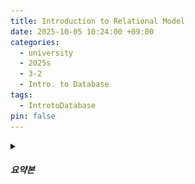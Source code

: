```yaml
---
title: Introduction to Relational Model
date: 2025-10-05 10:24:00 +09:00
categories:
  - university
  - 2025s
  - 3-2
  - Intro. to Database
tags:
  - IntrotoDatabase
pin: false
---
```

<details>
  <summary><h5> 요약본 </h5></summary>
  <ul>
   <li> 항목 1</li>
   <li> 항목 2</li>
   <li> 항목 3</li>
   <li> 항목 4</li>
  </ul>
</detail>

<br>

----

<br>


<details>
  <summary><h5> Relation </h5></summary>
     <div style="text-align:center;">
    <img class="obsidian-only" src="assets/posts/img/DB/Lecture02/DBLecture02-RelationalModel_02.jpg" alt="DB/Lecture02/DBLecture02 RelationalModel 02" width="400" style="margin-top:40px;">
    <img class="site-only" src="{{ '/assets/posts/img/DB/Lecture02/DBLecture02-RelationalModel_02.jpg' | relative_url | uri_escape }}" alt="DB/Lecture02/DBLecture02 RelationalModel 02" width="400" style="margin-top:40px;">
  </div>
</details>

- Relation(2 dimension layout) = Table =  여러 개의 record(data)로 이루어진
- Attributes = coloumns = 어떤 entity의 특정 속성 
- Tuples = rows = records (attribute 여러 개로 이루어진)


<br>

 ---

<br>

<details>
  <summary><h5> Domain: Attribute Types </h5></summary>
     <div style="text-align:center;">
    <img class="obsidian-only" src="assets/posts/img/DB/Lecture02/DBLecture02-RelationalModel_03.jpg" alt="DB/Lecture02/DBLecture02 RelationalModel 03" width="400" style="margin-top:40px;">
    <img class="site-only" src="{{ '/assets/posts/img/DB/Lecture02/DBLecture02-RelationalModel_03.jpg' | relative_url | uri_escape }}" alt="DB/Lecture02/DBLecture02 RelationalModel 03" width="400" style="margin-top:40px;">
  </div>
</details>

- Domain : the set of allowed values for each attribute
	- Domain = data type + constraints(제약, valid key range) 
		- constraints (e.g., score domain : 0 ~ 100 )

- Attribute values need to be atomic (기본적인 attribute로 혼합되면 X)
	- (e.g., ) Name_N_ID (atomic X) -> Name | ID (atomic O)

- NULL : 모든 domian에서 사용 가능, 프로그래밍에서 공 집합과 다르게 <span style="background-color: #FFFFCC;">UNKNOWN value</span>
 
<br>

 ---

<br>

<details>
  <summary><h5> Relation Schema and Instance </h5></summary>
     <div style="text-align:center;">
    <img class="obsidian-only" src="assets/posts/img/DB/Lecture02/DBLecture02-RelationalModel_04.jpg" alt="DB/Lecture02/DBLecture02 RelationalModel 04" width="400" style="margin-top:40px;">
    <img class="site-only" src="{{ '/assets/posts/img/DB/Lecture02/DBLecture02-RelationalModel_04.jpg' | relative_url | uri_escape }}" alt="DB/Lecture02/DBLecture02 RelationalModel 04" width="400" style="margin-top:40px;">
  </div>
</details>

- Relation Schema : a set of attribute (data type schema로 구조만)
- Relation : 하나의 instance(객체), set of tuples(데이터를 가지고 있는 상태)


<br>

 ---

<br>

<details>
  <summary><h5> Relations are Unordered</h5></summary>
     <div style="text-align:center;">
    <img class="obsidian-only" src="assets/posts/img/DB/Lecture02/DBLecture02-RelationalModel_05.jpg" alt="DB/Lecture02/DBLecture02 RelationalModel 05" width="400" style="margin-top:40px;">
    <img class="site-only" src="{{ '/assets/posts/img/DB/Lecture02/DBLecture02-RelationalModel_05.jpg' | relative_url | uri_escape }}" alt="DB/Lecture02/DBLecture02 RelationalModel 05" width="400" style="margin-top:40px;">
  </div>
</details>

- relation은 집합 이론, 그래서 tuple들의 순서가 정해져 있지 않음. (임의의 순서로 tuple 저장)
- relation은 redundancy(불필요한 중복)를 허용하지 않음 )
	- 같은 tuple의 insert는 무시 (DBMS에 따라 다름) 
		- 근데 DBMS (SQL)은 이론 상의 "집합(set)" 대신 "다중집합(bag)" 모델을 채택하여, 기본적으로 중복을 허용하는 형태인데, 이는 DBMS에 따라 다름. 
	- 관계(relation)은 수학적으로 "튜플의 집합"이기에 중복이 존재할 수 없다(이론적으로).
<br>

 ---

<br>

<details>
  <summary><h5> Database </h5></summary>
     <div style="text-align:center;">
    <img class="obsidian-only" src="assets/posts/img/DB/Lecture02/DBLecture02-RelationalModel_06.jpg" alt="DB/Lecture02/DBLecture02 RelationalModel 06" width="400" style="margin-top:40px;">
    <img class="site-only" src="{{ '/assets/posts/img/DB/Lecture02/DBLecture02-RelationalModel_06.jpg' | relative_url | uri_escape }}" alt="DB/Lecture02/DBLecture02 RelationalModel 06" width="400" style="margin-top:40px;">
  </div>
</details>

- database : 여러 relation(table)의 집합 
<br>

 ---

<br>

<details>
  <summary><h5> Key  </h5></summary>
     <div style="text-align:center;">
    <img class="obsidian-only" src="assets/posts/img/DB/Lecture02/DBLecture02-RelationalModel_07.jpg" alt="DB/Lecture02/DBLecture02 RelationalModel 07" width="400" style="margin-top:40px;">
    <img class="site-only" src="{{ '/assets/posts/img/DB/Lecture02/DBLecture02-RelationalModel_07.jpg' | relative_url | uri_escape }}" alt="DB/Lecture02/DBLecture02 RelationalModel 07" width="400" style="margin-top:40px;">
  </div>
</details>

- Key attribute : uniquely identify a record in a table (특정 tuple를 identify 가능, 모든 tuple이 다 unique한지 보장하면 key)
<br>

 ---

<br>

<details>
  <summary><h5> Definition of Keys </h5></summary>
     <div style="text-align:center;">
    <img class="obsidian-only" src="assets/posts/img/DB/Lecture02/DBLecture02-RelationalModel_08.jpg" alt="DB/Lecture02/DBLecture02 RelationalModel 08" width="400" style="margin-top:40px;">
    <img class="site-only" src="{{ '/assets/posts/img/DB/Lecture02/DBLecture02-RelationalModel_08.jpg' | relative_url | uri_escape }}" alt="DB/Lecture02/DBLecture02 RelationalModel 08" width="400" style="margin-top:40px;">
  </div>
</details>

- superkey : key의 superset(상위 집합)(unique tuple in relation R)
	- tuple을 유일하게 식별할 수 있는 속성(들의) 집합. (2가지 이상의 attribute를 묶어서 superkey라고 부를 수 있음. 그래서, 불필요한 attribute가 와도 superkey로 부를 수 있음)


- candidate key : Minimal superkey (여러 개의 attribute를 묶어서만 유일하게 식별할 수 있다면, 그 묶음)(불필요한 속성이 없는 최소 superkey)

- primary key : one of the candidate key is selected (여러 candidate key 중 대표로 선택된 하나)(여러 개의 attribute를 묶어서만 유일하게 식별할 수 있다면, 그 묶음)


- **Primary Key⊆Key (Candidate Key)⊆Superkey**
- 서로 다른 attribute가 묶어서 unique해지면 그건 primary key도 혀용함.
<br>

 ---

<br>

<details>
  <summary><h5> Relational Query Languages </h5></summary>
     <div style="text-align:center;">
    <img class="obsidian-only" src="assets/posts/img/DB/Lecture02/DBLecture02-RelationalModel_09.jpg" alt="DB/Lecture02/DBLecture02 RelationalModel 09" width="400" style="margin-top:40px;">
    <img class="site-only" src="{{ '/assets/posts/img/DB/Lecture02/DBLecture02-RelationalModel_09.jpg' | relative_url | uri_escape }}" alt="DB/Lecture02/DBLecture02 RelationalModel 09" width="400" style="margin-top:40px;">
  </div>
</details>

- 두 가지의 서로 표현 방법은 다르지만, 의미 및 내부적으로 동일한 expression
	- Relational algebra 
		- query를 수식으로 표현
	- Relational calculus 
		- 완전 수학적 느낌
		- 이론적 query 느낌
		- ex ) {t | t ∈ STUDENT ∩ t\[ssn] =123}

<br>

 ---

<br>

<details>
  <summary><h5> Relational Query Languages </h5></summary>
     <div style="text-align:center;">
    <img class="obsidian-only" src="assets/posts/img/DB/Lecture02/DBLecture02-RelationalModel_10.jpg" alt="DB/Lecture02/DBLecture02 RelationalModel 10" width="400" style="margin-top:40px;">
    <img class="site-only" src="{{ '/assets/posts/img/DB/Lecture02/DBLecture02-RelationalModel_10.jpg' | relative_url | uri_escape }}" alt="DB/Lecture02/DBLecture02 RelationalModel 10" width="400" style="margin-top:40px;">
  </div>
</details>

- 모든 관계 대수 연산은 기존 릴레이션을 변경하지 않고, "새로운 릴레이션을 생성하는 연산"
<br>

 ---

<br>

<details>
  <summary><h5> Union ( ∪ ) </h5></summary>
     <div style="text-align:center;">
    <img class="obsidian-only" src="assets/posts/img/DB/Lecture02/DBLecture02-RelationalModel_11.jpg" alt="DB/Lecture02/DBLecture02 RelationalModel 11" width="400" style="margin-top:40px;">
    <img class="site-only" src="{{ '/assets/posts/img/DB/Lecture02/DBLecture02-RelationalModel_11.jpg' | relative_url | uri_escape }}" alt="DB/Lecture02/DBLecture02 RelationalModel 11" width="400" style="margin-top:40px;">
  </div>
</details>

-  Union은 binary operator
- 조건 : relation끼리 서로의 attribute 개수, 순서와 종류도 같아야 된다(결론 schema가 같아야 된다).
- Union의 원리 : 중복 튜플은 하나만 남기고 relation을 합친다. 
	-  집합의 합집합과 동일한 원리다. 

<br>

 ---

<br>

<details>
  <summary><h5> Set difference ( - ) </h5></summary>
     <div style="text-align:center;">
    <img class="obsidian-only" src="assets/posts/img/DB/Lecture02/DBLecture02-RelationalModel_12.jpg" alt="DB/Lecture02/DBLecture02 RelationalModel 12" width="400" style="margin-top:40px;">
    <img class="site-only" src="{{ '/assets/posts/img/DB/Lecture02/DBLecture02-RelationalModel_12.jpg' | relative_url | uri_escape }}" alt="DB/Lecture02/DBLecture02 RelationalModel 12" width="400" style="margin-top:40px;">
  </div>
</details>

- Set difference는 binary operator
- 조건 : relation끼리 서로의 attribute 개수, 순서와 종류도 같아야 된다(결론 schema가 같아야 된다).
- Set difference의 원리 : R-S이면, R에만 있는 튜플들만 남기는 연산. 
	-  중복도 제거해줌.
	-  집합의 차집합과 동일한 원리다. 
<br>

 ---

<br>

<details>
  <summary><h5> Selection ( σ ) </h5></summary>
     <div style="text-align:center;">
    <img class="obsidian-only" src="assets/posts/img/DB/Lecture02/DBLecture02-RelationalModel_13.jpg" alt="DB/Lecture02/DBLecture02 RelationalModel 13" width="400" style="margin-top:40px;">
    <img class="site-only" src="{{ '/assets/posts/img/DB/Lecture02/DBLecture02-RelationalModel_13.jpg' | relative_url | uri_escape }}" alt="DB/Lecture02/DBLecture02 RelationalModel 13" width="400" style="margin-top:40px;">
    <img class="obsidian-only" src="assets/posts/img/DB/Lecture02/DBLecture02-RelationalModel_14.jpg" alt="DB/Lecture02/DBLecture02 RelationalModel 14" width="400" style="margin-top:40px;">
    <img class="site-only" src="{{ '/assets/posts/img/DB/Lecture02/DBLecture02-RelationalModel_14.jpg' | relative_url | uri_escape }}" alt="DB/Lecture02/DBLecture02 RelationalModel 14" width="400" style="margin-top:40px;">
  </div>
</details>

- Selection는 특정 조건만 만족하는 operator 
- Selection의 원리 : 하나의 relation을 선택하여, 특정 조건에 부합한 tuple만 넣은 relation 생성 
<br>

 ---

<br>

<details>
  <summary><h5> Projection ( Π ) </h5></summary>
     <div style="text-align:center;">
    <img class="obsidian-only" src="assets/posts/img/DB/Lecture02/DBLecture02-RelationalModel_15.jpg" alt="DB/Lecture02/DBLecture02 RelationalModel 15" width="400" style="margin-top:40px;">
    <img class="site-only" src="{{ '/assets/posts/img/DB/Lecture02/DBLecture02-RelationalModel_15.jpg' | relative_url | uri_escape }}" alt="DB/Lecture02/DBLecture02 RelationalModel 15" width="400" style="margin-top:40px;">
    <img class="obsidian-only" src="assets/posts/img/DB/Lecture02/DBLecture02-RelationalModel_16.jpg" alt="DB/Lecture02/DBLecture02 RelationalModel 16" width="400" style="margin-top:40px;">
    <img class="site-only" src="{{ '/assets/posts/img/DB/Lecture02/DBLecture02-RelationalModel_16.jpg' | relative_url | uri_escape }}" alt="DB/Lecture02/DBLecture02 RelationalModel 16" width="400" style="margin-top:40px;">



  </div>
</details>

- Projection은 해당 relation에서 원하는 특정 attribute만 뽑아낼 수 있다.  
	- 관계 연산자는 연속적으로 (cascade) 적용할 수 있다. 
		- 하나의 연산 결과(relation)를 다음 연산의 입력으로 사용할 수 있다.

<br>

 ---

<br>

<details>
  <summary><h5> Cartesian Product ( x ) </h5></summary>
     <div style="text-align:center;">
    <img class="obsidian-only" src="assets/posts/img/DB/Lecture02/DBLecture02-RelationalModel_17.jpg" alt="DB/Lecture02/DBLecture02 RelationalModel 17" width="400" style="margin-top:40px;">
    <img class="site-only" src="{{ '/assets/posts/img/DB/Lecture02/DBLecture02-RelationalModel_17.jpg' | relative_url | uri_escape }}" alt="DB/Lecture02/DBLecture02 RelationalModel 17" width="400" style="margin-top:40px;">
  </div>
  
    <div style="text-align:center;">
    <img class="obsidian-only" src="assets/posts/img/DB/Lecture02/DBLecture02-RelationalModel_18.jpg" alt="DB/Lecture02/DBLecture02 RelationalModel 18" width="400" style="margin-top:40px;">
    <img class="site-only" src="{{ '/assets/posts/img/DB/Lecture02/DBLecture02-RelationalModel_18.jpg' | relative_url | uri_escape }}" alt="DB/Lecture02/DBLecture02 RelationalModel 18" width="400" style="margin-top:40px;">
  </div>
  
    <div style="text-align:center;">
    <img class="obsidian-only" src="assets/posts/img/DB/Lecture02/DBLecture02-RelationalModel_19.jpg" alt="DB/Lecture02/DBLecture02 RelationalModel 19" width="400" style="margin-top:40px;">
    <img class="site-only" src="{{ '/assets/posts/img/DB/Lecture02/DBLecture02-RelationalModel_19.jpg' | relative_url | uri_escape }}" alt="DB/Lecture02/DBLecture02 RelationalModel 19" width="400" style="margin-top:40px;">
  </div>
  
    <div style="text-align:center;">
    <img class="obsidian-only" src="assets/posts/img/DB/Lecture02/DBLecture02-RelationalModel_20.jpg" alt="DB/Lecture02/DBLecture02 RelationalModel 20" width="400" style="margin-top:40px;">
    <img class="site-only" src="{{ '/assets/posts/img/DB/Lecture02/DBLecture02-RelationalModel_20.jpg' | relative_url | uri_escape }}" alt="DB/Lecture02/DBLecture02 RelationalModel 20" width="400" style="margin-top:40px;">
  </div>
  
    <div style="text-align:center;">
    <img class="obsidian-only" src="assets/posts/img/DB/Lecture02/DBLecture02-RelationalModel_21.jpg" alt="DB/Lecture02/DBLecture02 RelationalModel 21" width="400" style="margin-top:40px;">
    <img class="site-only" src="{{ '/assets/posts/img/DB/Lecture02/DBLecture02-RelationalModel_21.jpg' | relative_url | uri_escape }}" alt="DB/Lecture02/DBLecture02 RelationalModel 21" width="400" style="margin-top:40px;">
  </div>
  
    <div style="text-align:center;">
    <img class="obsidian-only" src="assets/posts/img/DB/Lecture02/DBLecture02-RelationalModel_22.jpg" alt="DB/Lecture02/DBLecture02 RelationalModel 22" width="400" style="margin-top:40px;">
    <img class="site-only" src="{{ '/assets/posts/img/DB/Lecture02/DBLecture02-RelationalModel_22.jpg' | relative_url | uri_escape }}" alt="DB/Lecture02/DBLecture02 RelationalModel 22" width="400" style="margin-top:40px;">
  </div>

</details>

- Cartesian Product는 binary operator
- Cartesian Product 는 가능한 모든 짝을 만든다.
	- 그렇기에 attribute의 개수, 종류와 순서가 상관없다. 
	- nested for문을 돌린 형태와 비슷
	

<br>

 ---
<br>

<details>
  <summary><h5> Other operators (convergence of fundamnetal relational operators)</h5></summary>
     <div style="text-align:center;">
    <img class="obsidian-only" src="assets/posts/img/DB/Lecture02/DBLecture02-RelationalModel_23.jpg" alt="DB/Lecture02/DBLecture02 RelationalModel 23" width="400" style="margin-top:40px;">
    <img class="site-only" src="{{ '/assets/posts/img/DB/Lecture02/DBLecture02-RelationalModel_23.jpg' | relative_url | uri_escape }}" alt="DB/Lecture02/DBLecture02 RelationalModel 23" width="400" style="margin-top:40px;">
  </div>
</details>
<br>

 ---

<br>

<details>
  <summary><h5> Set Intersection of two relations ( ∩ ) </h5></summary>
     <div style="text-align:center;">
    <img class="obsidian-only" src="assets/posts/img/DB/Lecture02/DBLecture02-RelationalModel_24.jpg" alt="DB/Lecture02/DBLecture02 RelationalModel 24" width="400" style="margin-top:40px;">
    <img class="site-only" src="{{ '/assets/posts/img/DB/Lecture02/DBLecture02-RelationalModel_24.jpg' | relative_url | uri_escape }}" alt="DB/Lecture02/DBLecture02 RelationalModel 24" width="400" style="margin-top:40px;">
    <img class="obsidian-only" src="assets/posts/img/DB/Lecture02/DBLecture02-RelationalModel_25.jpg" alt="DB/Lecture02/DBLecture02 RelationalModel 25" width="400" style="margin-top:40px;">
    <img class="site-only" src="{{ '/assets/posts/img/DB/Lecture02/DBLecture02-RelationalModel_25.jpg' | relative_url | uri_escape }}" alt="DB/Lecture02/DBLecture02 RelationalModel 25" width="400" style="margin-top:40px;">
  </div>
</details>

-  Set Instersection of two relations는 binary operator
- 조건 : relation끼리 서로의 attribute 개수, 순서와 종류도 같아야 된다(결론 schema가 같아야 된다).
- Set Instersection of two relations의 원리 : 서로 다른 relation끼리 중복된 tuple만 모아서 relation을 만듦
	-  집합의 교집합과 동일한 원리다. 
<br>



 ---

<br>

<details>
  <summary><h5> Natural Join ( ⨝ )  </h5></summary>
     <div style="text-align:center;">
    <img class="obsidian-only" src="assets/posts/img/DB/Lecture02/DBLecture02-RelationalModel_26.jpg" alt="DB/Lecture02/DBLecture02 RelationalModel 26" width="400" style="margin-top:40px;">
    <img class="site-only" src="{{ '/assets/posts/img/DB/Lecture02/DBLecture02-RelationalModel_26.jpg' | relative_url | uri_escape }}" alt="DB/Lecture02/DBLecture02 RelationalModel 26" width="400" style="margin-top:40px;">
  </div>

    <div style="text-align:center;">
    <img class="obsidian-only" src="assets/posts/img/DB/Lecture02/DBLecture02-RelationalModel_27.jpg" alt="DB/Lecture02/DBLecture02 RelationalModel 27" width="400" style="margin-top:40px;">
    <img class="site-only" src="{{ '/assets/posts/img/DB/Lecture02/DBLecture02-RelationalModel_27.jpg' | relative_url | uri_escape }}" alt="DB/Lecture02/DBLecture02 RelationalModel 27" width="400" style="margin-top:40px;">
  </div>
  
    <div style="text-align:center;">
    <img class="obsidian-only" src="assets/posts/img/DB/Lecture02/DBLecture02-RelationalModel_28.jpg" alt="DB/Lecture02/DBLecture02 RelationalModel 28" width="400" style="margin-top:40px;">
    <img class="site-only" src="{{ '/assets/posts/img/DB/Lecture02/DBLecture02-RelationalModel_28.jpg' | relative_url | uri_escape }}" alt="DB/Lecture02/DBLecture02 RelationalModel 28" width="400" style="margin-top:40px;">
  </div>
</details>

- Natural Join은 가장 많이 사용되는 relational operator중 하나 
- Natural Join은 서로 다른 relation을 공통 속성(attribute)를 기준으로 결합하는 연산이다. 
	- Cartesian Product와 같은 연산을 한 후, 같은 이름 attribute는 하나만 남기고 나머지는 삭제한다. 중복 tuple도 하나만 남기는 연산을 한다.


<font color = "blue">  궁금한 점
<li> 같은 이름의 attribute여도 data type이 다르면, type mismatch로 생성 불가능 </li></font>


<br>

 ---

<br>

<details>
  <summary><h5> Rename </h5></summary>
     <div style="text-align:center;">
    <img class="obsidian-only" src="assets/posts/img/DB/Lecture02/DBLecture02-RelationalModel_29.jpg" alt="DB/Lecture02/DBLecture02 RelationalModel 29" width="400" style="margin-top:40px;">
    <img class="site-only" src="{{ '/assets/posts/img/DB/Lecture02/DBLecture02-RelationalModel_29.jpg' | relative_url | uri_escape }}" alt="DB/Lecture02/DBLecture02 RelationalModel 29" width="400" style="margin-top:40px;">
  </div>
  
    <div style="text-align:center;">
    <img class="obsidian-only" src="assets/posts/img/DB/Lecture02/DBLecture02-RelationalModel_30.jpg" alt="DB/Lecture02/DBLecture02 RelationalModel 30" width="400" style="margin-top:40px;">
    <img class="site-only" src="{{ '/assets/posts/img/DB/Lecture02/DBLecture02-RelationalModel_30.jpg' | relative_url | uri_escape }}" alt="DB/Lecture02/DBLecture02 RelationalModel 30" width="400" style="margin-top:40px;">
  </div>
  
    <div style="text-align:center;">
    <img class="obsidian-only" src="assets/posts/img/DB/Lecture02/DBLecture02-RelationalModel_31.jpg" alt="DB/Lecture02/DBLecture02 RelationalModel 31" width="400" style="margin-top:40px;">
    <img class="site-only" src="{{ '/assets/posts/img/DB/Lecture02/DBLecture02-RelationalModel_31.jpg' | relative_url | uri_escape }}" alt="DB/Lecture02/DBLecture02 RelationalModel 31" width="400" style="margin-top:40px;">
  </div>
</details>

- rename 연산은 같은 relation을 여러 번 사용할 때 필요하다. 
	- 관련 예시는 위의 사진에 게시


<font color = "blue">  궁금한 점
<li> rename으로 attribute의 이름을 바꿀 수 있지 않을까? </li>
<li> 관계대수 (relational algebra)에서는 이론적으로 가능</li>
<div style="text-align:center;">
  <img class="obsidian-only" src="assets/posts/img/Pasted image 20251009155935.png" alt="Pasted image 20251009155935" width="400" style="margin-top:40px;">
  <img class="site-only" src="{{ '/assets/posts/img/Pasted image 20251009155935.png' | relative_url | uri_escape }}" alt="Pasted image 20251009155935" width="400" style="margin-top:40px;">
</div>
<li> 실제 SQL에서는 다르게 적용</li>
<div style="text-align:center;">
  <img class="obsidian-only" src="assets/posts/img/Pasted image 20251009160016.png" alt="Pasted image 20251009160016" width="400" style="margin-top:40px;">
  <img class="site-only" src="{{ '/assets/posts/img/Pasted image 20251009160016.png' | relative_url | uri_escape }}" alt="Pasted image 20251009160016" width="400" style="margin-top:40px;">
</div>
</font>

<br>

 ---

<br>

<details>
  <summary><h5> Division </h5></summary>
     <div style="text-align:center;">
    <img class="obsidian-only" src="assets/posts/img/DB/Lecture02/DBLecture02-RelationalModel_32.jpg" alt="DB/Lecture02/DBLecture02 RelationalModel 32" width="400" style="margin-top:40px;">
    <img class="site-only" src="{{ '/assets/posts/img/DB/Lecture02/DBLecture02-RelationalModel_32.jpg' | relative_url | uri_escape }}" alt="DB/Lecture02/DBLecture02 RelationalModel 32" width="400" style="margin-top:40px;">
    <img class="obsidian-only" src="assets/posts/img/DB/Lecture02/DBLecture02-RelationalModel_33.jpg" alt="DB/Lecture02/DBLecture02 RelationalModel 33" width="400" style="margin-top:40px;">
    <img class="site-only" src="{{ '/assets/posts/img/DB/Lecture02/DBLecture02-RelationalModel_33.jpg' | relative_url | uri_escape }}" alt="DB/Lecture02/DBLecture02 RelationalModel 33" width="400" style="margin-top:40px;">
  </div>
  
    <div style="text-align:center;">
    <img class="obsidian-only" src="assets/posts/img/DB/Lecture02/DBLecture02-RelationalModel_34.jpg" alt="DB/Lecture02/DBLecture02 RelationalModel 34" width="400" style="margin-top:40px;">
    <img class="site-only" src="{{ '/assets/posts/img/DB/Lecture02/DBLecture02-RelationalModel_34.jpg' | relative_url | uri_escape }}" alt="DB/Lecture02/DBLecture02 RelationalModel 34" width="400" style="margin-top:40px;">
  </div>
  <div style="text-align:center;">
    <img class="obsidian-only" src="assets/posts/img/DB/Lecture02/DBLecture02-RelationalModel_35.jpg" alt="DB/Lecture02/DBLecture02 RelationalModel 35" width="400" style="margin-top:40px;">
    <img class="site-only" src="{{ '/assets/posts/img/DB/Lecture02/DBLecture02-RelationalModel_35.jpg' | relative_url | uri_escape }}" alt="DB/Lecture02/DBLecture02 RelationalModel 35" width="400" style="margin-top:40px;">
  </div>
</details>

- 조건 : query에 "모든"이라는 조건이 있을 때 사용한다.
	- 이유가 R÷S일 경우, S에 있는 모든 value들에 해당하는 R의 tuple만 뽑기 때문에   
	- ex) R = Friend(x,y), S = 10명의 학생 집합(y)이라고 하면, R÷S는 10명의 모든 학생과 친구인 x들의 집합을 반환

- Cartesian product의 반대로 작용
- <div style="text-align:center;">
  <img class="obsidian-only" src="assets/posts/img/Pasted image 20251009160942.png" alt="Pasted image 20251009160942" width="400" style="margin-top:40px;">
  <img class="site-only" src="{{ '/assets/posts/img/Pasted image 20251009160942.png' | relative_url | uri_escape }}" alt="Pasted image 20251009160942" width="400" style="margin-top:40px;">
</div>



<br>

 ---


<br>

<details>
  <summary><h5> Practice Problems  </h5></summary>
       <div style="text-align:center;">
    <img class="obsidian-only" src="assets/posts/img/DB/Lecture02/DBLecture02-RelationalModel_36.jpg" alt="DB/Lecture02/DBLecture02 RelationalModel 36" width="400" style="margin-top:40px;">
    <img class="site-only" src="{{ '/assets/posts/img/DB/Lecture02/DBLecture02-RelationalModel_36.jpg' | relative_url | uri_escape }}" alt="DB/Lecture02/DBLecture02 RelationalModel 36" width="400" style="margin-top:40px;">
  </div>
     <div style="text-align:center;">
    <img class="obsidian-only" src="assets/posts/img/DB/Lecture02/DBLecture02-RelationalModel_37.jpg" alt="DB/Lecture02/DBLecture02 RelationalModel 37" width="400" style="margin-top:40px;">
    <img class="site-only" src="{{ '/assets/posts/img/DB/Lecture02/DBLecture02-RelationalModel_37.jpg' | relative_url | uri_escape }}" alt="DB/Lecture02/DBLecture02 RelationalModel 37" width="400" style="margin-top:40px;">
  </div>
  
    <div style="text-align:center;">
    <img class="obsidian-only" src="assets/posts/img/DB/Lecture02/DBLecture02-RelationalModel_38.jpg" alt="DB/Lecture02/DBLecture02 RelationalModel 38" width="400" style="margin-top:40px;">
    <img class="site-only" src="{{ '/assets/posts/img/DB/Lecture02/DBLecture02-RelationalModel_38.jpg' | relative_url | uri_escape }}" alt="DB/Lecture02/DBLecture02 RelationalModel 38" width="400" style="margin-top:40px;">
  </div>
    <div style="text-align:center;">
    <img class="obsidian-only" src="assets/posts/img/DB/Lecture02/DBLecture02-RelationalModel_39.jpg" alt="DB/Lecture02/DBLecture02 RelationalModel 39" width="400" style="margin-top:40px;">
    <img class="site-only" src="{{ '/assets/posts/img/DB/Lecture02/DBLecture02-RelationalModel_39.jpg' | relative_url | uri_escape }}" alt="DB/Lecture02/DBLecture02 RelationalModel 39" width="400" style="margin-top:40px;">
  </div>

</details>
<br>
